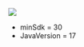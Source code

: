 [![](https://jitpack.io/v/SoniV53/PaymentLibreryProyect.svg)](https://jitpack.io/#SoniV53/PaymentLibreryProyect)


 - minSdk = 30
 - JavaVersion = 17
